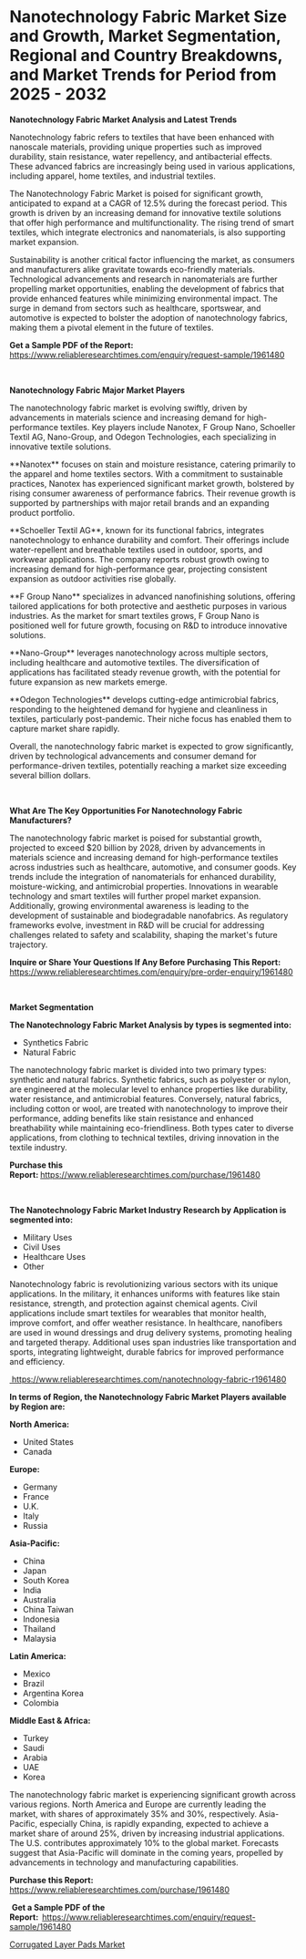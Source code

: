 <p><h1>Nanotechnology Fabric Market Size and Growth, Market Segmentation, Regional and Country Breakdowns, and Market Trends for Period from 2025 -  2032</h1></p><p><strong>Nanotechnology Fabric Market Analysis and Latest Trends</strong></p>
<p><p>Nanotechnology fabric refers to textiles that have been enhanced with nanoscale materials, providing unique properties such as improved durability, stain resistance, water repellency, and antibacterial effects. These advanced fabrics are increasingly being used in various applications, including apparel, home textiles, and industrial textiles.</p><p>The Nanotechnology Fabric Market is poised for significant growth, anticipated to expand at a CAGR of 12.5% during the forecast period. This growth is driven by an increasing demand for innovative textile solutions that offer high performance and multifunctionality. The rising trend of smart textiles, which integrate electronics and nanomaterials, is also supporting market expansion.</p><p>Sustainability is another critical factor influencing the market, as consumers and manufacturers alike gravitate towards eco-friendly materials. Technological advancements and research in nanomaterials are further propelling market opportunities, enabling the development of fabrics that provide enhanced features while minimizing environmental impact. The surge in demand from sectors such as healthcare, sportswear, and automotive is expected to bolster the adoption of nanotechnology fabrics, making them a pivotal element in the future of textiles.</p></p>
<p><strong>Get a Sample PDF of the Report:&nbsp;</strong> <a href="https://www.reliableresearchtimes.com/enquiry/request-sample/1961480?utm_campaign=3252&utm_medium=2&utm_source=Github&utm_content=ia&utm_term=02042025&utm_id=nanotechnology-fabric">https://www.reliableresearchtimes.com/enquiry/request-sample/1961480</a></p>
<p>&nbsp;</p>
<p><strong>Nanotechnology Fabric Major Market Players</strong></p>
<p><p>The nanotechnology fabric market is evolving swiftly, driven by advancements in materials science and increasing demand for high-performance textiles. Key players include Nanotex, F Group Nano, Schoeller Textil AG, Nano-Group, and Odegon Technologies, each specializing in innovative textile solutions.</p><p>**Nanotex** focuses on stain and moisture resistance, catering primarily to the apparel and home textiles sectors. With a commitment to sustainable practices, Nanotex has experienced significant market growth, bolstered by rising consumer awareness of performance fabrics. Their revenue growth is supported by partnerships with major retail brands and an expanding product portfolio.</p><p>**Schoeller Textil AG**, known for its functional fabrics, integrates nanotechnology to enhance durability and comfort. Their offerings include water-repellent and breathable textiles used in outdoor, sports, and workwear applications. The company reports robust growth owing to increasing demand for high-performance gear, projecting consistent expansion as outdoor activities rise globally.</p><p>**F Group Nano** specializes in advanced nanofinishing solutions, offering tailored applications for both protective and aesthetic purposes in various industries. As the market for smart textiles grows, F Group Nano is positioned well for future growth, focusing on R&D to introduce innovative solutions.</p><p>**Nano-Group** leverages nanotechnology across multiple sectors, including healthcare and automotive textiles. The diversification of applications has facilitated steady revenue growth, with the potential for future expansion as new markets emerge.</p><p>**Odegon Technologies** develops cutting-edge antimicrobial fabrics, responding to the heightened demand for hygiene and cleanliness in textiles, particularly post-pandemic. Their niche focus has enabled them to capture market share rapidly.</p><p>Overall, the nanotechnology fabric market is expected to grow significantly, driven by technological advancements and consumer demand for performance-driven textiles, potentially reaching a market size exceeding several billion dollars.</p></p>
<p>&nbsp;</p>
<p><strong>What Are The Key Opportunities For Nanotechnology Fabric Manufacturers?</strong></p>
<p><p>The nanotechnology fabric market is poised for substantial growth, projected to exceed $20 billion by 2028, driven by advancements in materials science and increasing demand for high-performance textiles across industries such as healthcare, automotive, and consumer goods. Key trends include the integration of nanomaterials for enhanced durability, moisture-wicking, and antimicrobial properties. Innovations in wearable technology and smart textiles will further propel market expansion. Additionally, growing environmental awareness is leading to the development of sustainable and biodegradable nanofabrics. As regulatory frameworks evolve, investment in R&D will be crucial for addressing challenges related to safety and scalability, shaping the market's future trajectory.</p></p>
<p><strong>Inquire or Share Your Questions If Any Before Purchasing This Report:</strong> <a href="https://www.reliableresearchtimes.com/enquiry/pre-order-enquiry/1961480?utm_campaign=3252&utm_medium=2&utm_source=Github&utm_content=ia&utm_term=02042025&utm_id=nanotechnology-fabric">https://www.reliableresearchtimes.com/enquiry/pre-order-enquiry/1961480</a></p>
<p>&nbsp;</p>
<p><strong>Market Segmentation</strong></p>
<p><strong>The Nanotechnology Fabric Market Analysis by types is segmented into:</strong></p>
<p><ul><li>Synthetics Fabric</li><li>Natural Fabric</li></ul></p>
<p><p>The nanotechnology fabric market is divided into two primary types: synthetic and natural fabrics. Synthetic fabrics, such as polyester or nylon, are engineered at the molecular level to enhance properties like durability, water resistance, and antimicrobial features. Conversely, natural fabrics, including cotton or wool, are treated with nanotechnology to improve their performance, adding benefits like stain resistance and enhanced breathability while maintaining eco-friendliness. Both types cater to diverse applications, from clothing to technical textiles, driving innovation in the textile industry.</p></p>
<p><strong>Purchase this Report:&nbsp;</strong><a href="https://www.reliableresearchtimes.com/purchase/1961480?utm_campaign=3252&utm_medium=2&utm_source=Github&utm_content=ia&utm_term=02042025&utm_id=nanotechnology-fabric">https://www.reliableresearchtimes.com/purchase/1961480</a></p>
<p>&nbsp;</p>
<p><strong>The Nanotechnology Fabric Market Industry Research by Application is segmented into:</strong></p>
<p><ul><li>Military Uses</li><li>Civil Uses</li><li>Healthcare Uses</li><li>Other</li></ul></p>
<p><p>Nanotechnology fabric is revolutionizing various sectors with its unique applications. In the military, it enhances uniforms with features like stain resistance, strength, and protection against chemical agents. Civil applications include smart textiles for wearables that monitor health, improve comfort, and offer weather resistance. In healthcare, nanofibers are used in wound dressings and drug delivery systems, promoting healing and targeted therapy. Additional uses span industries like transportation and sports, integrating lightweight, durable fabrics for improved performance and efficiency.</p></p>
<p><a href="https://www.reliableresearchtimes.com/nanotechnology-fabric-r1961480?utm_campaign=3252&utm_medium=2&utm_source=Github&utm_content=ia&utm_term=02042025&utm_id=nanotechnology-fabric">&nbsp;https://www.reliableresearchtimes.com/nanotechnology-fabric-r1961480</a></p>
<p><strong>In terms of Region, the Nanotechnology Fabric Market Players available by Region are:</strong></p>
<p>
    <p> <strong> North America: </strong>
        <ul>
            <li>United States</li>
            <li>Canada</li>
        </ul>
        </p> 
    <p> <strong> Europe: </strong>
        <ul>
            <li>Germany</li>
            <li>France</li>
            <li>U.K.</li>
            <li>Italy</li>
            <li>Russia</li>
        </ul>
        </p> 
    <p> <strong> Asia-Pacific: </strong>
        <ul>
            <li>China</li>
            <li>Japan</li>
            <li>South Korea</li>
            <li>India</li>
            <li>Australia</li>
            <li>China Taiwan</li>
            <li>Indonesia</li>
            <li>Thailand</li>
            <li>Malaysia</li>
        </ul>
        </p> 
    <p> <strong> Latin America: </strong>
        <ul>
            <li>Mexico</li>
            <li>Brazil</li>
            <li>Argentina Korea</li>
            <li>Colombia</li>
        </ul>
        </p> 
    <p> <strong> Middle East & Africa: </strong>
        <ul>
            <li>Turkey</li>
            <li>Saudi</li>
            <li>Arabia</li>
            <li>UAE</li>
            <li>Korea</li>
        </ul>
    </p>
    </p>
<p><p>The nanotechnology fabric market is experiencing significant growth across various regions. North America and Europe are currently leading the market, with shares of approximately 35% and 30%, respectively. Asia-Pacific, especially China, is rapidly expanding, expected to achieve a market share of around 25%, driven by increasing industrial applications. The U.S. contributes approximately 10% to the global market. Forecasts suggest that Asia-Pacific will dominate in the coming years, propelled by advancements in technology and manufacturing capabilities.</p></p>
<p><strong>Purchase this Report: </strong><a href="https://www.reliableresearchtimes.com/purchase/1961480?utm_campaign=3252&utm_medium=2&utm_source=Github&utm_content=ia&utm_term=02042025&utm_id=nanotechnology-fabric">https://www.reliableresearchtimes.com/purchase/1961480</a></p>
<p>&nbsp;<strong>Get a Sample PDF of the Report:&nbsp;&nbsp;</strong><a href="https://www.reliableresearchtimes.com/enquiry/request-sample/1961480?utm_campaign=3252&utm_medium=2&utm_source=Github&utm_content=ia&utm_term=02042025&utm_id=nanotechnology-fabric">https://www.reliableresearchtimes.com/enquiry/request-sample/1961480</a></p>
<p><strong></strong></p>
<p><p><a href="https://github.com/wynonachirei9/Market-Research-Report-List-1/blob/main/corrugated-layer-pads-market.md?utm_campaign=3252&utm_medium=2&utm_source=Github&utm_content=ia&utm_term=02042025&utm_id=nanotechnology-fabric">Corrugated Layer Pads Market</a></p></p>